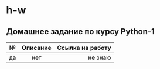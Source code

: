 # h-w
## Домашнее задание по курсу Python-1 

| № | Описание | Ссылка на работу |
|---|:---:|---:
| да | нет | не знаю |
